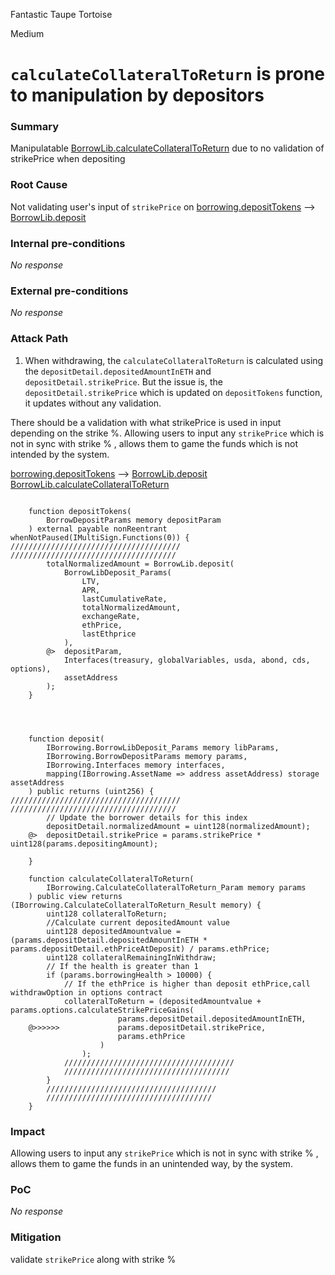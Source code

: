 Fantastic Taupe Tortoise

Medium

# `calculateCollateralToReturn` is prone to manipulation by depositors

### Summary


Manipulatable [BorrowLib.calculateCollateralToReturn](https://github.com/sherlock-audit/2024-11-autonomint/blob/0d324e04d4c0ca306e1ae4d4c65f0cb9d681751b/Blockchain/Blockchian/contracts/lib/BorrowLib.sol#L484) due to no validation of strikePrice when depositing



### Root Cause


Not validating user's input of `strikePrice` on [borrowing.depositTokens](https://github.com/sherlock-audit/2024-11-autonomint/blob/0d324e04d4c0ca306e1ae4d4c65f0cb9d681751b/Blockchain/Blockchian/contracts/Core_logic/borrowing.sol#L251) --> [BorrowLib.deposit](https://github.com/sherlock-audit/2024-11-autonomint/blob/0d324e04d4c0ca306e1ae4d4c65f0cb9d681751b/Blockchain/Blockchian/contracts/lib/BorrowLib.sol#L754)



### Internal pre-conditions

_No response_

### External pre-conditions

_No response_

### Attack Path




1. When withdrawing, the `calculateCollateralToReturn` is calculated using the `depositDetail.depositedAmountInETH` and `depositDetail.strikePrice`. But the issue is, the `depositDetail.strikePrice` which is updated on `depositTokens` function, it updates without any validation.

There should be a validation with what strikePrice is used in input depending on the strike %. Allowing users to input any `strikePrice` which is not in sync with strike % , allows them to game the funds which is not intended by the system.

[borrowing.depositTokens](https://github.com/sherlock-audit/2024-11-autonomint/blob/0d324e04d4c0ca306e1ae4d4c65f0cb9d681751b/Blockchain/Blockchian/contracts/Core_logic/borrowing.sol#L251) --> [BorrowLib.deposit](https://github.com/sherlock-audit/2024-11-autonomint/blob/0d324e04d4c0ca306e1ae4d4c65f0cb9d681751b/Blockchain/Blockchian/contracts/lib/BorrowLib.sol#L754)
[BorrowLib.calculateCollateralToReturn](https://github.com/sherlock-audit/2024-11-autonomint/blob/0d324e04d4c0ca306e1ae4d4c65f0cb9d681751b/Blockchain/Blockchian/contracts/lib/BorrowLib.sol#L484)


```solidity

    function depositTokens(
        BorrowDepositParams memory depositParam
    ) external payable nonReentrant whenNotPaused(IMultiSign.Functions(0)) {
//////////////////////////////////////
/////////////////////////////////////
        totalNormalizedAmount = BorrowLib.deposit(
            BorrowLibDeposit_Params(
                LTV,
                APR,
                lastCumulativeRate,
                totalNormalizedAmount,
                exchangeRate,
                ethPrice,
                lastEthprice
            ),
        @>  depositParam,
            Interfaces(treasury, globalVariables, usda, abond, cds, options),
            assetAddress
        );
    }




    function deposit(
        IBorrowing.BorrowLibDeposit_Params memory libParams,
        IBorrowing.BorrowDepositParams memory params,
        IBorrowing.Interfaces memory interfaces,
        mapping(IBorrowing.AssetName => address assetAddress) storage assetAddress
    ) public returns (uint256) {
//////////////////////////////////////
/////////////////////////////////////
        // Update the borrower details for this index
        depositDetail.normalizedAmount = uint128(normalizedAmount);
    @>  depositDetail.strikePrice = params.strikePrice * uint128(params.depositingAmount);

    }

    function calculateCollateralToReturn(
        IBorrowing.CalculateCollateralToReturn_Param memory params
    ) public view returns (IBorrowing.CalculateCollateralToReturn_Result memory) {
        uint128 collateralToReturn;
        //Calculate current depositedAmount value
        uint128 depositedAmountvalue = (params.depositDetail.depositedAmountInETH * params.depositDetail.ethPriceAtDeposit) / params.ethPrice;
        uint128 collateralRemainingInWithdraw;
        // If the health is greater than 1
        if (params.borrowingHealth > 10000) {
            // If the ethPrice is higher than deposit ethPrice,call withdrawOption in options contract
            collateralToReturn = (depositedAmountvalue + params.options.calculateStrikePriceGains(
                        params.depositDetail.depositedAmountInETH,
    @>>>>>>             params.depositDetail.strikePrice,
                        params.ethPrice
                    )
                );
            //////////////////////////////////////
            /////////////////////////////////////
        }
        //////////////////////////////////////
        /////////////////////////////////////
    }

```


### Impact



Allowing users to input any `strikePrice` which is not in sync with strike % , allows them to game the funds in an unintended way, by the system.


### PoC

_No response_

### Mitigation




validate `strikePrice` along with strike %
